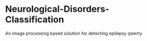 # Neurological-Disorders-Classification
An image processing based solution for detecting epilepsy
qwerty
